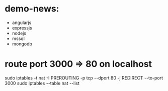 # demo-news: 
- angularjs
- expressjs
- nodejs
- mssql
- mongodb

# route port 3000 => 80 on localhost
sudo iptables -t nat -I PREROUTING -p tcp --dport 80 -j REDIRECT --to-port 3000
sudo iptables --table nat --list